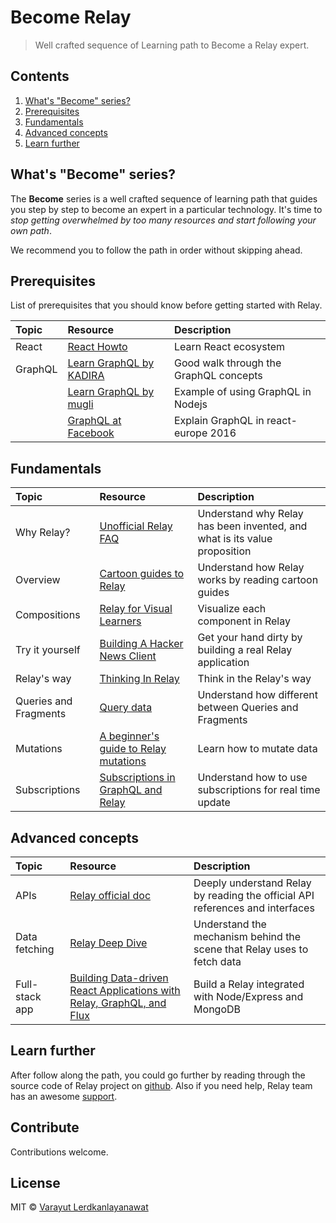 # Become Relay
> Well crafted sequence of Learning path to Become a Relay expert. 

## Contents

1. [What's "Become" series?](#whats-become-series)
2. [Prerequisites](#prerequisites)
3. [Fundamentals](#fundamentals)
4. [Advanced concepts](#advanced-concepts)
5. [Learn further](#learn-further)

## What's "Become" series?
The **Become** series is a well crafted sequence of learning path that guides you step by step to become an expert in a particular technology. It's time to *stop getting overwhelmed by too many resources and start following your own path*. 

We recommend you to follow the path in order without skipping ahead.

## Prerequisites

List of prerequisites that you should know before getting started with Relay.

Topic   | Resource                                                            | Description
:--     | :--                                                                 | :--
React   | [React Howto](https://github.com/petehunt/react-howto)              | Learn React ecosystem
GraphQL | [Learn GraphQL by KADIRA](https://learngraphql.com)                 | Good walk through the GraphQL concepts
&nbsp;  | [Learn GraphQL by mugli](https://github.com/mugli/learning-graphql) | Example of using GraphQL in Nodejs
&nbsp;  | [GraphQL at Facebook](https://www.youtube.com/watch?v=etax3aEe2dA)  | Explain GraphQL in react-europe 2016

## Fundamentals

Topic              | Resource                                                                                                                         | Description
:--                | :--                                                                                                                              | :--
Why Relay?         | [Unofficial Relay FAQ](https://gist.github.com/wincent/598fa75e22bdfa44cf47)                                                     | Understand why Relay has been invented, and what is its value proposition
Overview           | [Cartoon guides to Relay](https://code-cartoons.com/search?q=Relay)                                                              | Understand how Relay works by reading cartoon guides
Compositions       | [Relay for Visual Learners](http://sgwilym.github.io/relay-visual-learners)                                                      | Visualize each component in Relay
Try it yourself         | [Building A Hacker News Client](https://medium.com/@clayallsopp/relay-101-building-a-hacker-news-client-bb8b2bdc76e6#.q3mdpnbvy) | Get your hand dirty by building a real Relay application
Relay's way        | [Thinking In Relay](https://facebook.github.io/relay/docs/thinking-in-relay.html#content)                                        | Think in the Relay's way
Queries and Fragments | [Query data](https://facebook.github.io/relay/docs/guides-routes.html#queries-vs-fragments)                                      | Understand how different between Queries and Fragments
Mutations           | [A beginner's guide to Relay mutations](http://blog.pathgather.com/blog/a-beginners-guide-to-relay-mutations)                    | Learn how to mutate data
Subscriptions      | [Subscriptions in GraphQL and Relay](http://graphql.org/blog/subscriptions-in-graphql-and-relay/)                                | Understand how to use subscriptions for real time update


## Advanced concepts

Topic          | Resource                                                                                                                                        | Description
:--            | :--                                                                                                                                             | :--
APIs           | [Relay official doc](https://facebook.github.io/relay/docs)                                                                                     | Deeply understand Relay by reading the official API references and interfaces
Data fetching  | [Relay Deep Dive](https://www.youtube.com/watch?v=oPSuvaYmXBY)                                                                                  | Understand the mechanism behind the scene that Relay uses to fetch data
Full-stack app | [Building Data-driven React Applications with Relay, GraphQL, and Flux](https://www.pluralsight.com/courses/react-apps-with-relay-graphql-flux) | Build a Relay integrated with Node/Express and MongoDB

## Learn further

After follow along the path, you could go further by reading through the source code of Relay project on [github](https://github.com/facebook/relay). Also if you need help, Relay team has an awesome [support](https://facebook.github.io/relay/support.html).

## Contribute

Contributions welcome.

## License

MIT © [Varayut Lerdkanlayanawat](https://github.com/lvarayut)
